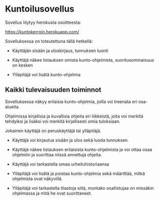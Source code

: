 <h1> Kuntoilusovellus </h1>

Sovellus löytyy herokusta osoitteesta:

https://kuntokerroin.herokuapp.com/

Sovelluksessa on toteutettuna tällä hetkellä:

* Käyttäjän sisään ja uloskirjaus, tunnuksen luonti

* Käyttäjä näkee listauksen omista kunto-ohjelmista, suoritusominaisuus on kesken

* Ylläpitäjä voi lisätä kunto-ohjelmia


<h2> Kaikki tulevaisuuden toiminnot </h2>

Sovelluksessa näkyy erilaisia kunto-ohjelmia, joilla voi treenata eri osa-alueita.

Ohjelmissa kirjallisia ja kuvallisia ohjeita eri liikkeistä, joita voi merkitä tehdyiksi ja lisäksi voi merkitä kirjallisesti omia tuloksiaan.

Jokainen käyttäjä on peruskäyttäjä tai ylläpitäjä.

* Käyttäjä voi kirjautua sisään ja ulos sekä luoda tunnuksen.

* Käyttäjä näkee listauksen erilaisista kunto-ohjelmista ja voi ottaa osaa ohjelmiin ja suorittaa niissä annettuja ohjeita.

* Käyttäjä voi tarkastella omaa urheiluhistoriaansa

* Ylläpitäjä voi lisätä ja poistaa kunto-ohjelmia sekä määrittää, mitkä ohjelmista ovat näkyvillä.

* Ylläpitäjä voi tarkastella tilastoja siitä, montako osallistujaa on missäkin ohjelmassa ja mitä he ovat suorittaneet.
